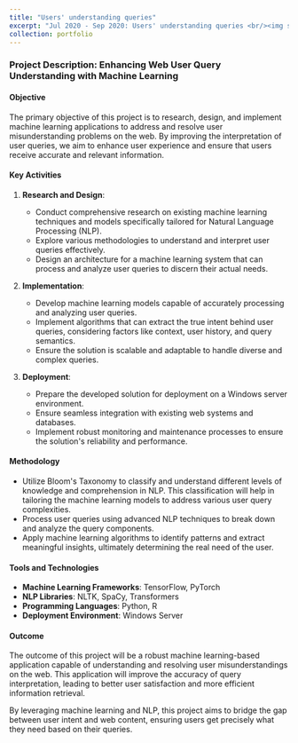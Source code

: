 ```yaml
---
title: "Users' understanding queries"
excerpt: "Jul 2020 - Sep 2020: Users' understanding queries <br/><img src='/images/bloom-taxonomy.png'>"
collection: portfolio
---
```


### Project Description: Enhancing Web User Query Understanding with Machine Learning

#### Objective

The primary objective of this project is to research, design, and implement machine learning applications to address and resolve user misunderstanding problems on the web. By improving the interpretation of user queries, we aim to enhance user experience and ensure that users receive accurate and relevant information.

#### Key Activities

1. **Research and Design**:

   - Conduct comprehensive research on existing machine learning techniques and models specifically tailored for Natural Language Processing (NLP).
   - Explore various methodologies to understand and interpret user queries effectively.
   - Design an architecture for a machine learning system that can process and analyze user queries to discern their actual needs.
2. **Implementation**:

   - Develop machine learning models capable of accurately processing and analyzing user queries.
   - Implement algorithms that can extract the true intent behind user queries, considering factors like context, user history, and query semantics.
   - Ensure the solution is scalable and adaptable to handle diverse and complex queries.
3. **Deployment**:

   - Prepare the developed solution for deployment on a Windows server environment.
   - Ensure seamless integration with existing web systems and databases.
   - Implement robust monitoring and maintenance processes to ensure the solution's reliability and performance.

#### Methodology

- Utilize Bloom's Taxonomy to classify and understand different levels of knowledge and comprehension in NLP. This classification will help in tailoring the machine learning models to address various user query complexities.
- Process user queries using advanced NLP techniques to break down and analyze the query components.
- Apply machine learning algorithms to identify patterns and extract meaningful insights, ultimately determining the real need of the user.

#### Tools and Technologies

- **Machine Learning Frameworks**: TensorFlow, PyTorch
- **NLP Libraries**: NLTK, SpaCy, Transformers
- **Programming Languages**: Python, R
- **Deployment Environment**: Windows Server

#### Outcome

The outcome of this project will be a robust machine learning-based application capable of understanding and resolving user misunderstandings on the web. This application will improve the accuracy of query interpretation, leading to better user satisfaction and more efficient information retrieval.

By leveraging machine learning and NLP, this project aims to bridge the gap between user intent and web content, ensuring users get precisely what they need based on their queries.
